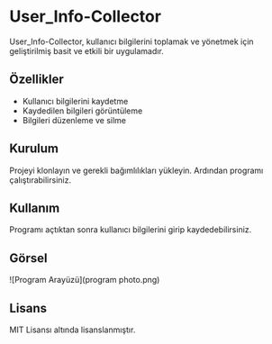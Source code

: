 # User_Info-Collector

User_Info-Collector, kullanıcı bilgilerini toplamak ve yönetmek için geliştirilmiş basit ve etkili bir uygulamadır.

## Özellikler
- Kullanıcı bilgilerini kaydetme
- Kaydedilen bilgileri görüntüleme
- Bilgileri düzenleme ve silme

## Kurulum
Projeyi klonlayın ve gerekli bağımlılıkları yükleyin. Ardından programı çalıştırabilirsiniz.

## Kullanım
Programı açtıktan sonra kullanıcı bilgilerini girip kaydedebilirsiniz.

## Görsel
![Program Arayüzü](program photo.png)

## Lisans
MIT Lisansı altında lisanslanmıştır.
